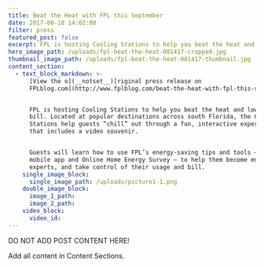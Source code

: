 ```yaml
---
title: Beat the Heat with FPL this September
date: 2017-08-18 14:02:00
filter: press
featured_post: false
excerpt: FPL is hosting Cooling Stations to help you beat the heat and lower your bill.
hero_image_path: /uploads/fpl-beat-the-heat-081417-cropped.jpg
thumbnail_image_path: /uploads/fpl-beat-the-heat-081417-thumbnail.jpg
content_section:
  - text_block_markdown: >-
      [View the o](__notset__)[riginal press release on
      FPLblog.com](http://www.fplblog.com/beat-the-heat-with-fpl-this-september/)


      FPL is hosting Cooling Stations to help you beat the heat and lower your
      bill. Located at popular destinations across south Florida, the Cooling
      Stations help guests “chill” out through a fun, interactive experience
      that includes a video souvenir.


      Guests will learn how to use FPL’s energy-saving tips and tools – like its
      mobile app and Online Home Energy Survey – to help them become energy
      experts, and take control of their usage and bill.
    single_image_block:
      single_image_path: /uploads/picture1-1.png
    double_image_block:
      image_1_path:
      image_2_path:
    video_block:
      video_id:
---
```



DO NOT ADD POST CONTENT HERE!

Add all content in Content Sections.